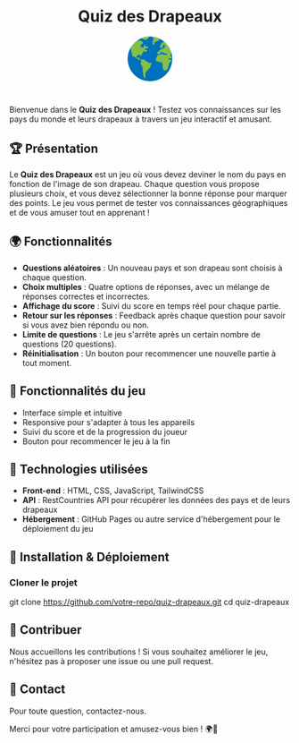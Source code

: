 <h1 align="center">Quiz des Drapeaux</h1>
<div align="center">
  <img src="earth.png" alt="Logo" width="80" height="80">
</div>

# 

Bienvenue dans le **Quiz des Drapeaux** ! Testez vos connaissances sur les pays du monde et leurs drapeaux à travers un jeu interactif et amusant.

## 🏆 Présentation

Le **Quiz des Drapeaux** est un jeu où vous devez deviner le nom du pays en fonction de l'image de son drapeau. Chaque question vous propose plusieurs choix, et vous devez sélectionner la bonne réponse pour marquer des points. Le jeu vous permet de tester vos connaissances géographiques et de vous amuser tout en apprenant !

## 🌍 Fonctionnalités

- **Questions aléatoires** : Un nouveau pays et son drapeau sont choisis à chaque question.
- **Choix multiples** : Quatre options de réponses, avec un mélange de réponses correctes et incorrectes.
- **Affichage du score** : Suivi du score en temps réel pour chaque partie.
- **Retour sur les réponses** : Feedback après chaque question pour savoir si vous avez bien répondu ou non.
- **Limite de questions** : Le jeu s'arrête après un certain nombre de questions (20 questions).
- **Réinitialisation** : Un bouton pour recommencer une nouvelle partie à tout moment.

## 🚀 Fonctionnalités du jeu

- Interface simple et intuitive
- Responsive pour s'adapter à tous les appareils
- Suivi du score et de la progression du joueur
- Bouton pour recommencer le jeu à la fin

## 🔧 Technologies utilisées

- **Front-end** : HTML, CSS, JavaScript, TailwindCSS
- **API** : RestCountries API pour récupérer les données des pays et de leurs drapeaux
- **Hébergement** : GitHub Pages ou autre service d'hébergement pour le déploiement du jeu

## 📌 Installation & Déploiement

### Cloner le projet
git clone https://github.com/votre-repo/quiz-drapeaux.git
cd quiz-drapeaux

## 🤝 Contribuer

Nous accueillons les contributions ! Si vous souhaitez améliorer le jeu, n'hésitez pas à proposer une issue ou une pull request.

## 📩 Contact

Pour toute question, contactez-nous.

Merci pour votre participation et amusez-vous bien ! 🌍🎉
